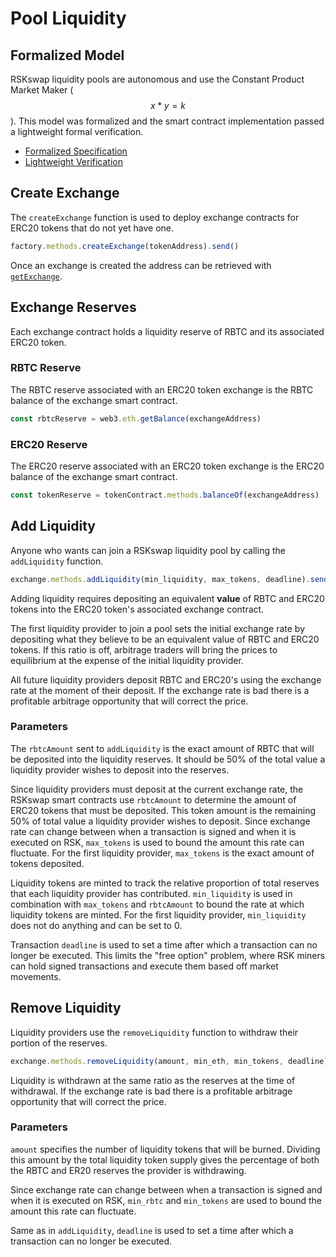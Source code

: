 # Pool Liquidity

## Formalized Model

RSKswap liquidity pools are autonomous and use the Constant Product Market Maker \($$x * y = k$$\). This model was formalized and the smart contract implementation passed a lightweight formal verification.

* [Formalized Specification](https://github.com/runtimeverification/verified-smart-contracts/blob/uniswap/uniswap/x-y-k.pdf)
* [Lightweight Verification](https://github.com/runtimeverification/verified-smart-contracts/tree/uniswap/uniswap/results)

## Create Exchange

The `createExchange` function is used to deploy exchange contracts for ERC20 tokens that do not yet have one.

```javascript
factory.methods.createExchange(tokenAddress).send()
```

Once an exchange is created the address can be retrieved with [`getExchange`](connect-to-uniswap.md#get-exchange-address).

## Exchange Reserves

Each exchange contract holds a liquidity reserve of RBTC and its associated ERC20 token.

### RBTC Reserve

The RBTC reserve associated with an ERC20 token exchange is the RBTC balance of the exchange smart contract.

```javascript
const rbtcReserve = web3.eth.getBalance(exchangeAddress)
```

### ERC20 Reserve

The ERC20 reserve associated with an ERC20 token exchange is the ERC20 balance of the exchange smart contract.

```javascript
const tokenReserve = tokenContract.methods.balanceOf(exchangeAddress)
```

## Add Liquidity

Anyone who wants can join a RSKswap liquidity pool by calling the `addLiquidity` function.

```javascript
exchange.methods.addLiquidity(min_liquidity, max_tokens, deadline).send({ value: rbtcAmount })
```

Adding liquidity requires depositing an equivalent **value** of RBTC and ERC20 tokens into the ERC20 token's associated exchange contract.

The first liquidity provider to join a pool sets the initial exchange rate by depositing what they believe to be an equivalent value of RBTC and ERC20 tokens. If this ratio is off, arbitrage traders will bring the prices to equilibrium at the expense of the initial liquidity provider.

All future liquidity providers deposit RBTC and ERC20's using the exchange rate at the moment of their deposit. If the exchange rate is bad there is a profitable arbitrage opportunity that will correct the price.

### Parameters

The `rbtcAmount` sent to `addLiquidity` is the exact amount of RBTC that will be deposited into the liquidity reserves. It should be 50% of the total value a liquidity provider wishes to deposit into the reserves.

Since liquidity providers must deposit at the current exchange rate, the RSKswap smart contracts use `rbtcAmount` to determine the amount of ERC20 tokens that must be deposited. This token amount is the remaining 50% of total value a liquidity provider wishes to deposit. Since exchange rate can change between when a transaction is signed and when it is executed on RSK, `max_tokens` is used to bound the amount this rate can fluctuate. For the first liquidity provider, `max_tokens` is the exact amount of tokens deposited.

Liquidity tokens are minted to track the relative proportion of total reserves that each liquidity provider has contributed. `min_liquidity` is used in combination with `max_tokens` and `rbtcAmount` to bound the rate at which liquidity tokens are minted. For the first liquidity provider, `min_liquidity` does not do anything and can be set to 0.

Transaction `deadline` is used to set a time after which a transaction can no longer be executed. This limits the "free option" problem, where RSK miners can hold signed transactions and execute them based off market movements.

## Remove Liquidity

Liquidity providers use the `removeLiquidity` function to withdraw their portion of the reserves.

```javascript
exchange.methods.removeLiquidity(amount, min_eth, min_tokens, deadline).send()
```

Liquidity is withdrawn at the same ratio as the reserves at the time of withdrawal. If the exchange rate is bad there is a profitable arbitrage opportunity that will correct the price.

### Parameters

`amount` specifies the number of liquidity tokens that will be burned. Dividing this amount by the total liquidity token supply gives the percentage of both the RBTC and ER20 reserves the provider is withdrawing.

Since exchange rate can change between when a transaction is signed and when it is executed on RSK, `min_rbtc` and `min_tokens` are used to bound the amount this rate can fluctuate.

Same as in `addLiquidity`, `deadline` is used to set a time after which a transaction can no longer be executed.

